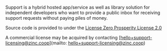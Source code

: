Support is a hybrid hosted app/service as well as library solution for independent developers who want to provide a public inbox for receiving support requests without paying piles of money.


Source code is provided to under the [License Zero Prosperity License 2.0](./LICENSE)

A commercial license may be acquired by contacting [hello+support-licensing@zinc.coop](mailto: hello+support-licensing@zinc.coop)